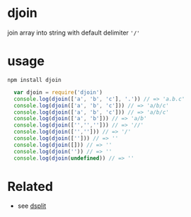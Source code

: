# djoin
join array into string with default delimiter `'/'`

# usage
`npm install djoin`

```js
  var djoin = require('djoin')
  console.log(djoin(['a', 'b', 'c'], '.')) // => 'a.b.c'
  console.log(djoin(['a', 'b', 'c'])) // => 'a/b/c'
  console.log(djoin(['a', 'b', 'c'])) // => 'a/b/c'
  console.log(djoin(['a', 'b'])) // => 'a/b'
  console.log(djoin(['','',''])) // => '//'
  console.log(djoin(['',''])) // => '/'
  console.log(djoin([''])) // => ''
  console.log(djoin([])) // => ''
  console.log(djoin('')) // => ''
  console.log(djoin(undefined)) // => ''
```

# Related
* see [dsplit](https://www.npmjs.com/package/dsplit)
